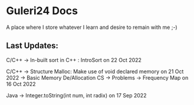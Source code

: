 # Guleri24 Docs

 A place where I store whatever I learn and desire to remain with me ;-)

 ## Last Updates:
 
 C/C++ -> In-built sort in C++ : IntroSort on 22 Oct 2022

 C/C++ -> Structure Malloc: Make use of void declared memory on 21 Oct 2022
       -> Basic Memory De/Allocation 
 CS -> Problems -> Frequency Map on 16 Oct 2022

 Java -> Integer.toString(int num, int radix) on 17 Sep 2022
